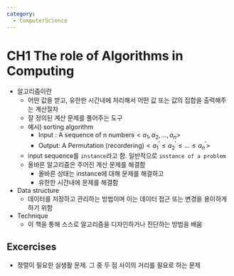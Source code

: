 ```yaml
---
category:
  - ComputerScience
---
```


# CH1 The role of Algorithms in Computing
- 알고리즘이란
	- 어떤 값을 받고, 유한한 시간내에 처리해서 어떤 값 또는 값의 집합을 출력해주는 계산절차
	- 잘 정의된 계산 문제를 풀어주는 도구
	- 예시) sorting algorithm
		- Input : $\text{A sequence of n numbers} <a_1,a_2,...,a_n>$
		- Output: $\text{A Permutation (recordering)} <a^{\prime}_1 \le a^{\prime}_2 \le...\le a^{\prime}_n>$
	- input sequence를 `instance`라고 함. 일반적으로 `instance of a problem`
	- 올바른 알고리즘은 주어진 계산 문제를 해결함
		- 올바른 상태는 instance에 대해 문제를 해결하고
		- 유한한 시간내에 문제를 해결함
- Data structure
	- 데이터를 저장하고 관리하는 방법이며 이는 데이터 접근 또는 변경을 용이하게 하기 위함
- Technique
	- 이 책을 통해 스스로 알고리즘을 디자인하거나 진단하는 방법을 배움

## Excercises
- 정렬이 필요한 실생활 문제. 그 중 두 점 사이의 거리를 필요로 하는 문제